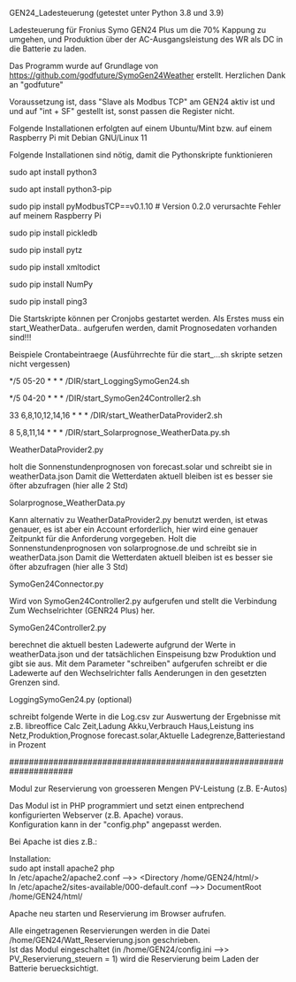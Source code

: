 GEN24_Ladesteuerung (getestet unter Python 3.8 und 3.9)

Ladesteuerung für  Fronius Symo GEN24 Plus um die 70% Kappung zu umgehen,
und Produktion über der AC-Ausgangsleistung des WR als DC in die Batterie zu laden.

Das Programm wurde auf Grundlage von https://github.com/godfuture/SymoGen24Weather erstellt.
Herzlichen Dank an "godfuture"

Voraussetzung ist, dass "Slave als Modbus TCP" am GEN24 aktiv ist und 
und auf "int + SF" gestellt ist, sonst passen die Register nicht.


Folgende Installationen erfolgten auf einem Ubuntu/Mint bzw. auf einem Raspberry Pi mit Debian GNU/Linux 11

Folgende Installationen sind nötig, damit die Pythonskripte funktionieren

sudo apt install python3

sudo apt install python3-pip

sudo pip install pyModbusTCP==v0.1.10   # Version 0.2.0 verursachte Fehler auf meinem Raspberry Pi

sudo pip install pickledb

sudo pip install pytz

sudo pip install xmltodict

sudo pip install NumPy

sudo pip install ping3



Die Startskripte können per Cronjobs gestartet werden.
Als Erstes muss ein start_WeatherData.. aufgerufen werden, damit Prognosedaten vorhanden sind!!!

Beispiele Crontabeintraege (Ausführrechte für die start_...sh skripte setzen nicht vergessen)

*/5 05-20 * * * /DIR/start_LoggingSymoGen24.sh

*/5 04-20 * * * /DIR/start_SymoGen24Controller2.sh

33 6,8,10,12,14,16 * * * /DIR/start_WeatherDataProvider2.sh

8 5,8,11,14 * * * /DIR/start_Solarprognose_WeatherData.py.sh


WeatherDataProvider2.py

holt die Sonnenstundenprognosen von forecast.solar und schreibt sie in weatherData.json
Damit die Wetterdaten aktuell bleiben ist es besser sie öfter abzufragen (hier alle 2 Std)

Solarprognose_WeatherData.py 

Kann alternativ zu WeatherDataProvider2.py benutzt werden, ist etwas genauer, es ist aber ein Account erforderlich,
hier wird eine genauer Zeitpunkt für die Anforderung vorgegeben.
Holt die Sonnenstundenprognosen von solarprognose.de und schreibt sie in weatherData.json
Damit die Wetterdaten aktuell bleiben ist es besser sie öfter abzufragen (hier alle 3 Std)

SymoGen24Connector.py

Wird von SymoGen24Controller2.py aufgerufen und
stellt die Verbindung Zum Wechselrichter (GENR24 Plus) her.


SymoGen24Controller2.py

berechnet die aktuell besten Ladewerte aufgrund der Werte in weatherData.json und der tatsächlichen Einspeisung bzw Produktion und gibt sie aus.
Mit dem Parameter "schreiben" aufgerufen schreibt er die Ladewerte auf den Wechselrichter falls Aenderungen in den gesetzten Grenzen sind.


LoggingSymoGen24.py (optional)

schreibt folgende Werte in die Log.csv zur Auswertung der Ergebnisse mit z.B. libreoffice Calc
Zeit,Ladung Akku,Verbrauch Haus,Leistung ins Netz,Produktion,Prognose forecast.solar,Aktuelle Ladegrenze,Batteriestand in Prozent


#####################################################################

Modul zur Reservierung von groesseren Mengen PV-Leistung
(z.B. E-Autos)

Das Modul ist in PHP programmiert und setzt einen entprechend konfigurierten Webserver (z.B. Apache) voraus. <br>
Konfiguration kann in der "config.php" angepasst werden.

Bei Apache ist dies z.B.:

Installation: <br>
sudo apt install apache2 php <br>
In /etc/apache2/apache2.conf  -->> <Directory /home/GEN24/html/> <br>
In /etc/apache2/sites-available/000-default.conf -->> DocumentRoot /home/GEN24/html/ <br>

Apache neu starten und Reservierung im Browser aufrufen.

Alle eingetragenen Reservierungen werden in die Datei /home/GEN24/Watt_Reservierung.json geschrieben. <br>
Ist das Modul eingeschaltet (in /home/GEN24/config.ini -->> PV_Reservierung_steuern = 1) wird die Reservierung beim Laden der Batterie beruecksichtigt.

